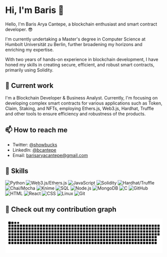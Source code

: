 # Hi, I'm Baris 👋

Hello, I'm Baris Arya Cantepe, a blockchain enthusiast and smart contract developer. 😎

I'm currently undertaking a Master's degree in Computer Science at Humbolt Universität zu Berlin, further broadening my horizons and enriching my expertise.

With two years of hands-on experience in blockchain development, I have honed my skills in creating secure, efficient, and robust smart contracts, primarily using Solidity.

## 🌱 Current work

I'm a Blockchain Developer & Business Analyst. Currently, I'm focusing on developing complex smart contracts for various applications such as Token, Claim, Staking, and NFTs, employing Ethers.js, Web3.js, Hardhat, Truffle and other tools to ensure efficiency and robustness of the products.

## 📫 How to reach me

- Twitter: [@showbucks](https://twitter.com/showbucks)
- LinkedIn: [@bcantepe](https://www.linkedin.com/in/bcantepe)
- Email: [barisaryacantepe@gmail.com](mailto:barisaryacantepe@gmail.com)

## 💼 Skills

![Python](https://img.shields.io/badge/-Python-black?style=flat-square&logo=Python)
![Web3.js/Ethers.js](https://img.shields.io/badge/-Web3.js%2FEthers.js-black?style=flat-square&logo=ethereum)
![JavaScript](https://img.shields.io/badge/-JavaScript-black?style=flat-square&logo=javascript)
![Solidity](https://img.shields.io/badge/-Solidity-black?style=flat-square&logo=solidity)
![Hardhat/Truffle](https://img.shields.io/badge/-Hardhat%2FTruffle-black?style=flat-square&logo=ethereum)
![Chai/Mocha](https://img.shields.io/badge/-Chai%2FMocha-black?style=flat-square&logo=chai)
![Knime](https://img.shields.io/badge/-Knime-black?style=flat-square&logo=knime)
![SQL](https://img.shields.io/badge/-SQL-black?style=flat-square&logo=sql)
![Node.js](https://img.shields.io/badge/-Node.js-black?style=flat-square&logo=node.js)
![MongoDB](https://img.shields.io/badge/-MongoDB-black?style=flat-square&logo=mongodb)
![C](https://img.shields.io/badge/-C-black?style=flat-square&logo=c)
![GitHub](https://img.shields.io/badge/-GitHub-black?style=flat-square&logo=github)
![HTML](https://img.shields.io/badge/-HTML-black?style=flat-square&logo=html5)
![React](https://img.shields.io/badge/-React-black?style=flat-square&logo=react)
![CSS](https://img.shields.io/badge/-CSS-black?style=flat-square&logo=css3)
![Linux](https://img.shields.io/badge/-Linux-black?style=flat-square&logo=linux)
![Git](https://img.shields.io/badge/-Git-black?style=flat-square&logo=git)

## 🐍 Check out my contribution graph

![Snake animation](https://github.com/truthdeal/truthdeal/blob/output/github-contribution-grid-snake.svg)
